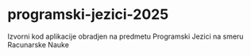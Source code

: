 # programski-jezici-2025
Izvorni kod aplikacije obradjen na predmetu Programski Jezici na smeru Racunarske Nauke
